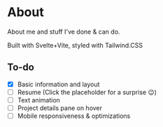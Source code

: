 # About

About me and stuff I've done & can do.

Built with Svelte+Vite, styled with Tailwind.CSS

## To-do

- [x] Basic information and layout
- [ ] Resume (Click the placeholder for a surprise 😉)
- [ ] Text animation
- [ ] Project details pane on hover
- [ ] Mobile responsiveness & optimizations
